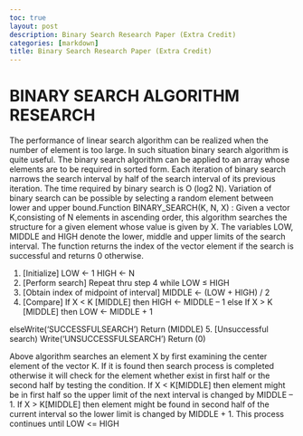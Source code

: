 ```yaml
---
toc: true
layout: post
description: Binary Search Research Paper (Extra Credit)
categories: [markdown]
title: Binary Search Research Paper (Extra Credit)
---
```



# BINARY SEARCH ALGORITHM RESEARCH

The performance of linear search algorithm can be realized when the number of element is too large. In such situation binary search algorithm is quite useful. The binary search algorithm can be applied to an array whose elements are to be required in sorted form. Each iteration of binary search narrows the search interval by half of the search interval of its previous iteration. The time required by binary search is O (log2 N). Variation of binary search can be possible by selecting a random element between lower and upper bound.Function BINARY_SEARCH(K, N, X) : Given a vector K,consisting of N elements in ascending order, this algorithm
searches the structure for a given element whose value is given by X. The variables LOW, MIDDLE and HIGH denote the lower, middle and upper limits of the search interval. The function returns the index of the vector element if the search is successful and returns 0 otherwise.

1. [Initialize]
LOW ← 1
HIGH ← N
2. [Perform search]
Repeat thru step 4 while LOW ≤ HIGH
3. [Obtain index of midpoint of interval]
MIDDLE ← (LOW + HIGH) / 2
4. [Compare]
If X < K [MIDDLE]
then HIGH ← MIDDLE – 1
else If X > K [MIDDLE]
 then LOW ← MIDDLE + 1

elseWrite(‘SUCCESSFULSEARCH’)
 Return (MIDDLE)
5. [Unsuccessful search)
Write(‘UNSUCCESSFULSEARCH’)
Return (0)


Above algorithm searches an element X by first examining
the center element of the vector K. If it is found then search
process is completed otherwise it will check for the element
whether exist in first half or the second half by testing the
condition. If X < K[MIDDLE] then element might be in first
half so the upper limit of the next interval is changed by
MIDDLE – 1. If X > K[MIDDLE] then element might be
found in second half of the current interval so the lower limit
is changed by MIDDLE + 1. This process continues until
LOW <= HIGH